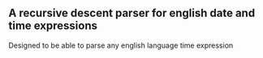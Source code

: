 ## A recursive descent parser for english date and time expressions

Designed to be able to parse any english language time expression
